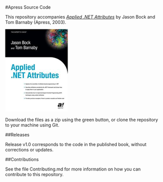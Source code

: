 #Apress Source Code

This repository accompanies [*Applied .NET Attributes*](http://www.apress.com/9781590591369) by Jason Bock and Tom Barnaby (Apress, 2003).

![Cover image](9781590591369.jpg)

Download the files as a zip using the green button, or clone the repository to your machine using Git.

##Releases

Release v1.0 corresponds to the code in the published book, without corrections or updates.

##Contributions

See the file Contributing.md for more information on how you can contribute to this repository.
